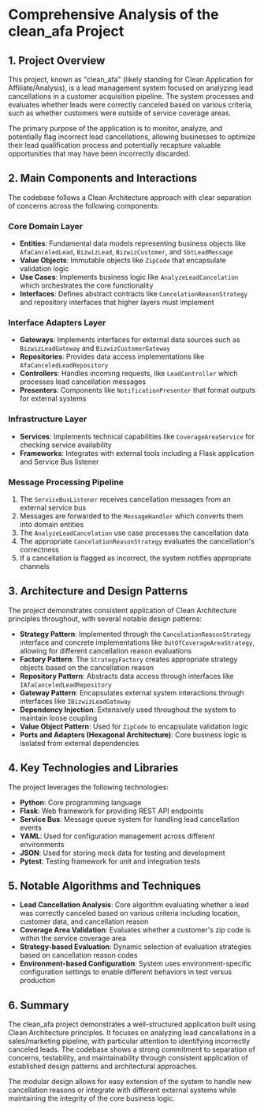 # Comprehensive Analysis of the clean_afa Project

## 1. Project Overview

This project, known as "clean_afa" (likely standing for Clean Application for Affiliate/Analysis), is a lead management system focused on analyzing lead cancellations in a customer acquisition pipeline. The system processes and evaluates whether leads were correctly canceled based on various criteria, such as whether customers were outside of service coverage areas.

The primary purpose of the application is to monitor, analyze, and potentially flag incorrect lead cancellations, allowing businesses to optimize their lead qualification process and potentially recapture valuable opportunities that may have been incorrectly discarded.

## 2. Main Components and Interactions

The codebase follows a Clean Architecture approach with clear separation of concerns across the following components:

### Core Domain Layer
- **Entities**: Fundamental data models representing business objects like `AfaCanceledLead`, `BizwizLead`, `BizwizCustomer`, and `SbtLeadMessage`
- **Value Objects**: Immutable objects like `ZipCode` that encapsulate validation logic
- **Use Cases**: Implements business logic like `AnalyzeLeadCancelation` which orchestrates the core functionality
- **Interfaces**: Defines abstract contracts like `CancelationReasonStrategy` and repository interfaces that higher layers must implement

### Interface Adapters Layer
- **Gateways**: Implements interfaces for external data sources such as `BizwizLeadGateway` and `BizwizCustomerGateway`
- **Repositories**: Provides data access implementations like `AfaCanceledLeadRepository`
- **Controllers**: Handles incoming requests, like `LeadController` which processes lead cancellation messages
- **Presenters**: Components like `NotificationPresenter` that format outputs for external systems

### Infrastructure Layer
- **Services**: Implements technical capabilities like `CoverageAreaService` for checking service availability
- **Frameworks**: Integrates with external tools including a Flask application and Service Bus listener

### Message Processing Pipeline
1. The `ServiceBusListener` receives cancellation messages from an external service bus
2. Messages are forwarded to the `MessageHandler` which converts them into domain entities
3. The `AnalyzeLeadCancelation` use case processes the cancellation data
4. The appropriate `CancelationReasonStrategy` evaluates the cancellation's correctness
5. If a cancellation is flagged as incorrect, the system notifies appropriate channels

## 3. Architecture and Design Patterns

The project demonstrates consistent application of Clean Architecture principles throughout, with several notable design patterns:

- **Strategy Pattern**: Implemented through the `CancelationReasonStrategy` interface and concrete implementations like `OutOfCoverageAreaStrategy`, allowing for different cancellation reason evaluations
- **Factory Pattern**: The `StrategyFactory` creates appropriate strategy objects based on the cancellation reason
- **Repository Pattern**: Abstracts data access through interfaces like `IAfaCanceledLeadRepository`
- **Gateway Pattern**: Encapsulates external system interactions through interfaces like `IBizwizLeadGateway`
- **Dependency Injection**: Extensively used throughout the system to maintain loose coupling
- **Value Object Pattern**: Used for `ZipCode` to encapsulate validation logic
- **Ports and Adapters (Hexagonal Architecture)**: Core business logic is isolated from external dependencies

## 4. Key Technologies and Libraries

The project leverages the following technologies:

- **Python**: Core programming language
- **Flask**: Web framework for providing REST API endpoints
- **Service Bus**: Message queue system for handling lead cancellation events
- **YAML**: Used for configuration management across different environments
- **JSON**: Used for storing mock data for testing and development
- **Pytest**: Testing framework for unit and integration tests

## 5. Notable Algorithms and Techniques

- **Lead Cancellation Analysis**: Core algorithm evaluating whether a lead was correctly canceled based on various criteria including location, customer data, and cancellation reason
- **Coverage Area Validation**: Evaluates whether a customer's zip code is within the service coverage area
- **Strategy-based Evaluation**: Dynamic selection of evaluation strategies based on cancellation reason codes
- **Environment-based Configuration**: System uses environment-specific configuration settings to enable different behaviors in test versus production

## 6. Summary

The clean_afa project demonstrates a well-structured application built using Clean Architecture principles. It focuses on analyzing lead cancellations in a sales/marketing pipeline, with particular attention to identifying incorrectly canceled leads. The codebase shows a strong commitment to separation of concerns, testability, and maintainability through consistent application of established design patterns and architectural approaches.

The modular design allows for easy extension of the system to handle new cancellation reasons or integrate with different external systems while maintaining the integrity of the core business logic.